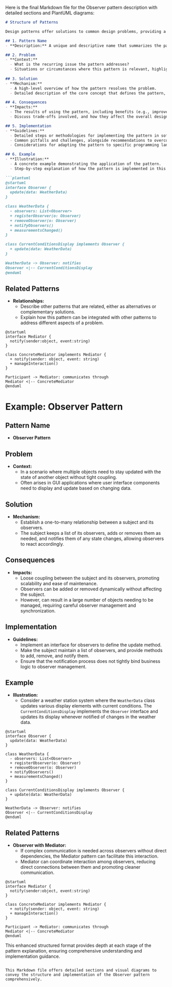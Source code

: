 Here is the final Markdown file for the Observer pattern description with detailed sections and PlantUML diagrams:

```markdown
# Structure of Patterns

Design patterns offer solutions to common design problems, providing a reusable template. Below is a structured approach to document these patterns:

## 1. Pattern Name
- **Description:** A unique and descriptive name that summarizes the pattern, making it easy to identify and refer to.

## 2. Problem
- **Context:** 
  - What is the recurring issue the pattern addresses?
  - Situations or circumstances where this pattern is relevant, highlighting why the problem needs a solution.
  
## 3. Solution
- **Mechanism:** 
  - A high-level overview of how the pattern resolves the problem.
  - Detailed description of the core concept that defines the pattern, including any key principles and strategies.

## 4. Consequences
- **Impacts:** 
  - The results of using the pattern, including benefits (e.g., improved code maintenance, scalability) and drawbacks (e.g., increased complexity).
  - Discuss trade-offs involved, and how they affect the overall design and system performance.

## 5. Implementation
- **Guidelines:** 
  - Detailed steps or methodologies for implementing the pattern in software development.
  - Common pitfalls and challenges, alongside recommendations to overcome them.
  - Considerations for adapting the pattern to specific programming languages or frameworks.

## 6. Example
- **Illustration:** 
  - A concrete example demonstrating the application of the pattern.
  - Step-by-step explanation of how the pattern is implemented in this example.

```plantuml
@startuml
interface Observer {
  update(data: WeatherData)
}

class WeatherData {
  - observers: List<Observer>
  + registerObserver(o: Observer)
  + removeObserver(o: Observer)
  + notifyObservers()
  + measurementsChanged()
}

class CurrentConditionsDisplay implements Observer {
  + update(data: WeatherData)
}

WeatherData -> Observer: notifies
Observer <|-- CurrentConditionsDisplay
@enduml
```

## Related Patterns
- **Relationships:** 
  - Describe other patterns that are related, either as alternatives or complementary solutions.
  - Explain how this pattern can be integrated with other patterns to address different aspects of a problem.

```plantuml
@startuml
interface Mediator {
  notify(sender:object, event:string)
}

class ConcreteMediator implements Mediator {
  + notify(sender: object, event: string)
  + manageInteraction()
}

Participant -> Mediator: communicates through
Mediator <|-- ConcreteMediator
@enduml
```

# Example: Observer Pattern

## Pattern Name
- **Observer Pattern**

## Problem
- **Context:** 
  - In a scenario where multiple objects need to stay updated with the state of another object without tight coupling.
  - Often arises in GUI applications where user interface components need to display and update based on changing data.

## Solution
- **Mechanism:** 
  - Establish a one-to-many relationship between a subject and its observers.
  - The subject keeps a list of its observers, adds or removes them as needed, and notifies them of any state changes, allowing observers to react accordingly.

## Consequences
- **Impacts:** 
  - Loose coupling between the subject and its observers, promoting scalability and ease of maintenance.
  - Observers can be added or removed dynamically without affecting the subject.
  - However, can result in a large number of objects needing to be managed, requiring careful observer management and synchronization.

## Implementation
- **Guidelines:** 
  - Implement an interface for observers to define the update method.
  - Make the subject maintain a list of observers, and provide methods to add, remove, and notify them.
  - Ensure that the notification process does not tightly bind business logic to observer management.

## Example
- **Illustration:** 
  - Consider a weather station system where the `WeatherData` class updates various display elements with current conditions. The `CurrentConditionsDisplay` implements the `Observer` interface and updates its display whenever notified of changes in the weather data.

```plantuml
@startuml
interface Observer {
  update(data: WeatherData)
}

class WeatherData {
  - observers: List<Observer>
  + registerObserver(o: Observer)
  + removeObserver(o: Observer)
  + notifyObservers()
  + measurementsChanged()
}

class CurrentConditionsDisplay implements Observer {
  + update(data: WeatherData)
}

WeatherData -> Observer: notifies
Observer <|-- CurrentConditionsDisplay
@enduml
```

## Related Patterns
- **Observer with Mediator:** 
  - If complex communication is needed across observers without direct dependencies, the Mediator pattern can facilitate this interaction.
  - Mediator can coordinate interaction among observers, reducing direct connections between them and promoting cleaner communication.

```plantuml
@startuml
interface Mediator {
  notify(sender:object, event:string)
}

class ConcreteMediator implements Mediator {
  + notify(sender: object, event: string)
  + manageInteraction()
}

Participant -> Mediator: communicates through
Mediator <|-- ConcreteMediator
@enduml
```

This enhanced structured format provides depth at each stage of the pattern explanation, ensuring comprehensive understanding and implementation guidance.
```

This Markdown file offers detailed sections and visual diagrams to convey the structure and implementation of the Observer pattern comprehensively.
